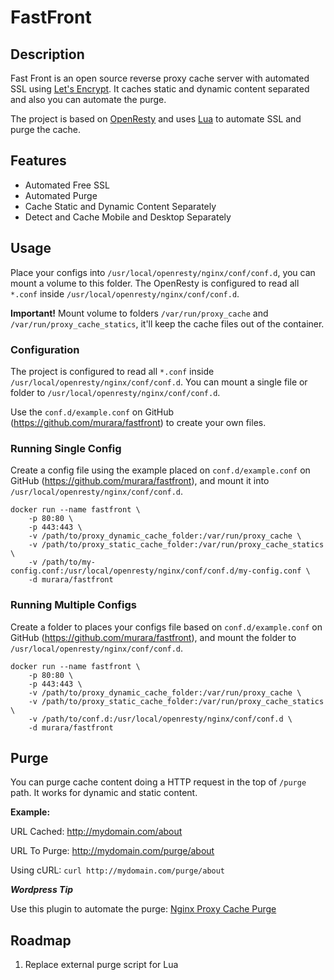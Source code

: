 # FastFront

## Description

Fast Front is an open source reverse proxy cache server with automated SSL using [Let's Encrypt](https://letsencrypt.org/). It caches static and dynamic content separated and also you can automate the purge.

The project is based on [OpenResty](https://github.com/openresty/openresty) and uses [Lua](https://github.com/lua/lua) to automate SSL and purge the cache.

## Features

- Automated Free SSL
- Automated Purge
- Cache Static and Dynamic Content Separately
- Detect and Cache Mobile and Desktop Separately

## Usage

Place your configs into `/usr/local/openresty/nginx/conf/conf.d`, you can mount a volume to this folder. The OpenResty is configured to read all `*.conf` inside `/usr/local/openresty/nginx/conf/conf.d`.

**Important!** Mount volume to folders `/var/run/proxy_cache` and `/var/run/proxy_cache_statics`, it'll keep the cache files out of the container.

### Configuration

The project is configured to read all `*.conf` inside `/usr/local/openresty/nginx/conf/conf.d`. You can mount a single file or folder to `/usr/local/openresty/nginx/conf/conf.d`.

Use the `conf.d/example.conf` on GitHub (https://github.com/murara/fastfront) to create your own files.

### Running Single Config

Create a config file using the example placed on `conf.d/example.conf` on GitHub (https://github.com/murara/fastfront), and mount it into `/usr/local/openresty/nginx/conf/conf.d`.

```
docker run --name fastfront \
    -p 80:80 \ 
    -p 443:443 \
    -v /path/to/proxy_dynamic_cache_folder:/var/run/proxy_cache \
    -v /path/to/proxy_static_cache_folder:/var/run/proxy_cache_statics \
    -v /path/to/my-config.conf:/usr/local/openresty/nginx/conf/conf.d/my-config.conf \
    -d murara/fastfront
```

### Running Multiple Configs

Create a folder to places your configs file based on  `conf.d/example.conf` on GitHub (https://github.com/murara/fastfront), and mount the folder to `/usr/local/openresty/nginx/conf/conf.d`.


```
docker run --name fastfront \
    -p 80:80 \ 
    -p 443:443 \
    -v /path/to/proxy_dynamic_cache_folder:/var/run/proxy_cache \
    -v /path/to/proxy_static_cache_folder:/var/run/proxy_cache_statics \
    -v /path/to/conf.d:/usr/local/openresty/nginx/conf/conf.d \
    -d murara/fastfront
```

## Purge

You can purge cache content doing a HTTP request in the top of `/purge` path. It works for dynamic and static content.

**Example:**

URL Cached: http://mydomain.com/about

URL To Purge: http://mydomain.com/purge/about

Using cURL: `curl http://mydomain.com/purge/about`


**_Wordpress Tip_**

Use this plugin to automate the purge: [Nginx Proxy Cache Purge](https://wordpress.org/plugins/nginx-proxy-cache-purge/)

## Roadmap

1. Replace external purge script for Lua